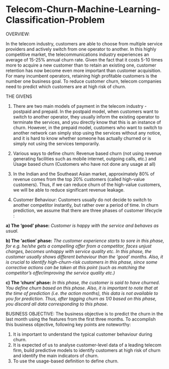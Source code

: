 # Telecom-Churn-Machine-Learning-Classification-Problem
OVERVIEW:

In the telecom industry, customers are able to choose from multiple service providers and actively switch from one operator to another. 
In this highly competitive market, the telecommunications industry experiences an average of 15-25% annual churn rate. 
Given the fact that it costs 5-10 times more to acquire a new customer than to retain an existing one, customer retention has now become even more important than customer acquisition. 
For many incumbent operators, retaining high profitable customers is the number one business goal. 
To reduce customer churn, telecom companies need to predict which customers are at high risk of churn.

THE GIVENS
1) There are two main models of payment in the telecom industry - postpaid and prepaid. 
In the postpaid model, when customers want to switch to another operator, they usually inform the existing operator to terminate the services, and you directly know that this is an instance of churn. 
However, in the prepaid model, customers who want to switch to another network can simply stop using the services without any notice, and it is hard to know whether someone has actually churned or is simply not using the services temporarily.

2) Various ways to define churn: Revenue based churn (not using revenue generating facilities such as mobile internet, outgoing calls, etc.) and Usage based churn (Customers who have not done any usage at all)

3) In the Indian and the Southeast Asian market, approximately 80% of revenue comes from the top 20% customers (called high-value customers). Thus, if we can reduce churn of the high-value customers, we will be able to reduce significant revenue leakage.

4) Customer Behaviour: Customers usually do not decide to switch to another competitor instantly, but rather over a period of time. In churn prediction, we assume that there are three phases of customer lifecycle :  

  **a) The ‘good’ phase:** *Customer is happy with the service and behaves as usual.*

  **b) The ‘action’ phase:** *The customer experience starts to sore in this phase, for e.g. he/she gets a compelling offer from a  competitor, faces unjust charges, becomes unhappy with service quality etc. In this phase, the customer usually shows different behaviour than the ‘good’ months. Also, it is crucial to identify high-churn-risk customers in this phase, since some corrective actions can be taken at this point (such as matching the competitor’s offer/improving the service quality etc.)*

  **c) The ‘churn’ phase:** *In this phase, the customer is said to have churned. You define churn based on this phase. Also, it is important to note that at the time of prediction (i.e. the action months), this data is not available to you for prediction. Thus, after tagging churn as 1/0 based on this phase, you discard all data corresponding to this phase.*

BUSINESS OBJECTIVE:
The business objective is to predict the churn in the last month using the features from the first three months. To accomplish this business objective, following key points are noteworthy:

1) It is important to understand the typical customer behaviour during churn.
2) It is expected of us to analyse customer-level data of a leading telecom firm, build predictive models to identify customers at high risk of churn and identify the main indicators of churn.
3) To use the usage-based definition to define churn.
